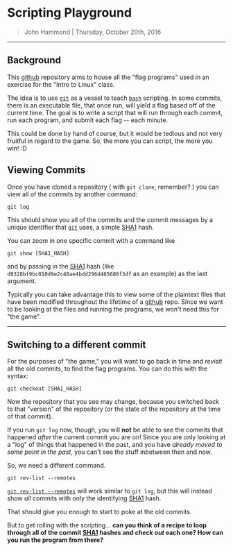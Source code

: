 Scripting Playground
============

> John Hammond | Thursday, October 20th, 2016

---------------------------------

Background
-----

This [github] repository aims to house all the "flag programs" used in an exercise for the "Intro to Linux" class.

The idea is to use [`git`][github] as a vessel to teach [`bash`][bash] scripting. In some commits, there is an executable file, that once run, will yield a flag based off of the current time. The goal is to write a script that will run through each commit, run each program, and submit each flag -- each minute.

This could be done by hand of course, but it would be tedious and not very fruitful in regard to the game. So, the more you can script, the more you win! :D

Viewing Commits
------

Once you have cloned a repository ( with `git clone`, remember? ) you can view all of the commits by another command:

```
git log
```

This should show you all of the commits and the commit messages by a unique identifier that [`git`][github] uses, a simple [SHA1] hash.

You can zoom in one specific commit with a command like 

```
git show [SHA1_HASH]
```

and by passing in the [SHA1] hash (like `d8328bf9bc010d9e2c48ae4bdd296d465686f3df` as an example) as the last argument.

Typically you can take advantage this to view some of the plaintext files that have been modified throughout the lifetime of a [github] repo. Since we want to be looking at the files and running the programs, we won't need this for "the game". 

--------------

Switching to a different commit
-------

For the purposes of "the game," you will want to go back in time and _revisit_ all the old commits, to find the flag programs. You can do this with the syntax:

```
git checkout [SHA1_HASH]
```

Now the repository that you see may change, because you switched back to that "version" of the repository (or the state of the repository at the time of that commit).

If you run `git log` now, though, you will __not__ be able to see the commits that happened _after_ the current commit you are on! Since you are only looking at a "log" of things that happened in the past, and you have _already moved to some point in the past_, you can't see the stuff inbetween then and now.

So, we need a different command.

```
git rev-list --remotes
```

[`git rev-list --remotes`](https://git-scm.com/docs/git-rev-list) will work similar to `git log`, but this will instead show _all_ commits with only the identifying [SHA1] hash.

That should give you enough to start to poke at the old commits. 

But to get rolling with the scripting... __can you think of a recipe to loop through all of the commit [SHA1] hashes and _check out_ each one? How can you run the program from there?__

[github]: http://github.com
[MicroSD]: https://en.wikipedia.org/wiki/MicroSD
[Raspbian]: https://www.raspberrypi.org/downloads/raspbian/
[operating system]: https://en.wikipedia.org/wiki/Operating_system
[operating systems]: https://en.wikipedia.org/wiki/Operating_system
[github]: https://github.com/
[bash]: https://en.wikipedia.org/wiki/Bash_(Unix_shell)
[IMG]: https://en.wikipedia.org/wiki/IMG_(file_format)
[Linux]: https://en.wikipedia.org/wiki/Linux
[Microsoft Windows]: https://en.wikipedia.org/wiki/Microsoft_Windows
[command-line]: https://en.wikipedia.org/wiki/Command-line_interface
[command line]: https://en.wikipedia.org/wiki/Command-line_interface
[Raspberry Pi]: https://www.raspberrypi.org/
[open-source]: https://en.wikipedia.org/wiki/Open-source_software
[Python]: https://www.python.org/
[github]: https://github.com
[JSON]: http://www.json.org/
[Flask]: http://flask.pocoo.org/
[SHA1]: https://en.wikipedia.org/wiki/SHA-1
[zombie link]: iusethistorapidlydevelopnewcommits:__